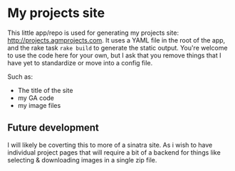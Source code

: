 # My projects site

This little app/repo is used for generating my projects site: http://projects.agmprojects.com. It uses a YAML file in the root of the app, and the rake task `rake build` to generate the static output. You're welcome to use the code here for your own, but I ask that you remove things that I have yet to standardize or move into a config file.

Such as:

- The title of the site
- my GA code
- my image files

## Future development

I will likely be coverting this to more of a sinatra site. As i wish to have individual project pages that will require a bit of a backend for things like selecting & downloading images in a single zip file.